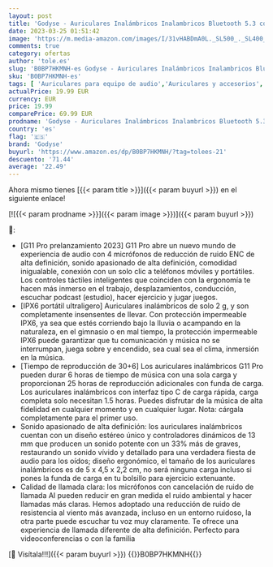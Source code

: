 ```yaml
---
layout: post
title: 'Godyse - Auriculares Inalámbricos Inalambricos Bluetooth 5.3 con 4 Micrófono Cascos Inalambricos 36Hr de Uso Ininterrumpido IPX7 Impermeables Toque Inteligente para iPhone Huawei Xiaomi Samsung'
date: 2023-03-25 01:51:42
image: 'https://m.media-amazon.com/images/I/31vHABDmA0L._SL500_._SL400_.jpg'
comments: true
category: ofertas
author: 'tole.es'
slug: 'B0BP7HKMNH-es Godyse - Auriculares Inalámbricos Inalambricos Bluetooth...'
sku: 'B0BP7HKMNH-es'
tags: [ 'Auriculares para equipo de audio','Auriculares y accesorios','Electrónica','godyse','iphone','🇪🇸', ]
actualPrice: 19.99 EUR
currency: EUR
price: 19.99
comparePrice: 69.99 EUR
prodname: 'Godyse - Auriculares Inalámbricos Inalambricos Bluetooth 5.3 con 4 Micrófono Cascos Inalambricos 36Hr de Uso Ininterrumpido IPX7 Impermeables Toque Inteligente para iPhone Huawei Xiaomi Samsung'
country: 'es'
flag: '🇪🇸'
brand: 'Godyse'
buyurl: 'https://www.amazon.es/dp/B0BP7HKMNH/?tag=tolees-21'
descuento: '71.44'
average: '22.49'
---
```


Ahora mismo tienes [{{< param title >}}]({{< param buyurl >}}) en el siguiente enlace!

[![{{< param prodname >}}]({{< param image >}})]({{< param buyurl >}})

🔎:

- [G11 Pro prelanzamiento 2023] G11 Pro abre un nuevo mundo de experiencia de audio con 4 micrófonos de reducción de ruido ENC de alta definición, sonido apasionado de alta definición, comodidad inigualable, conexión con un solo clic a teléfonos móviles y portátiles. Los controles táctiles inteligentes que coinciden con la ergonomía te hacen más inmerso en el trabajo, desplazamientos, conducción, escuchar podcast (estudio), hacer ejercicio y jugar juegos.
- [IPX6 portátil ultraligero] Auriculares inalámbricos de solo 2 g, y son completamente insensentes de llevar. Con protección impermeable IPX6, ya sea que estés corriendo bajo la lluvia o acampando en la naturaleza, en el gimnasio o en mal tiempo, la protección impermeable IPX6 puede garantizar que tu comunicación y música no se interrumpan, juega sobre y encendido, sea cual sea el clima, inmersión en la música.
- [Tiempo de reproducción de 30+6] Los auriculares inalámbricos G11 Pro pueden durar 6 horas de tiempo de música con una sola carga y proporcionan 25 horas de reproducción adicionales con funda de carga. Los auriculares inalámbricos con interfaz tipo C de carga rápida, carga completa solo necesitan 1.5 horas. Puedes disfrutar de la música de alta fidelidad en cualquier momento y en cualquier lugar. Nota: cárgala completamente para el primer uso.
- Sonido apasionado de alta definición: los auriculares inalámbricos cuentan con un diseño estéreo único y controladores dinámicos de 13 mm que producen un sonido potente con un 33% más de graves, restaurando un sonido vívido y detallado para una verdadera fiesta de audio para los oídos; diseño ergonómico, el tamaño de los auriculares inalámbricos es de 5 x 4,5 x 2,2 cm, no será ninguna carga incluso si pones la funda de carga en tu bolsillo para ejercicio extenuante.
- Calidad de llamada clara: los micrófonos con cancelación de ruido de llamada AI pueden reducir en gran medida el ruido ambiental y hacer llamadas más claras. Hemos adoptado una reducción de ruido de resistencia al viento más avanzada, incluso en un entorno ruidoso, la otra parte puede escuchar tu voz muy claramente. Te ofrece una experiencia de llamada diferente de alta definición. Perfecto para videoconferencias o con la familia

[🛒 Visítala!!!]({{< param buyurl >}})
{{<world>}}B0BP7HKMNH{{</world>}}
